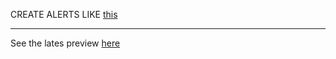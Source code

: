 CREATE ALERTS LIKE
 [this](screenshot/IMG_20210502_094934.jpg)
***
See the lates preview [here](https://notableapp.github.io/alert/)
